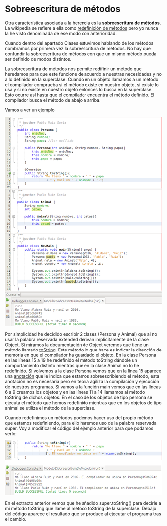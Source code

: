 # Sobreescritura de métodos

Otra característica asociada a la herencia es la **sobreescritura de métodos**. La wikipedia se refiere a ella como [redefinición de métodos](https://es.wikipedia.org/wiki/Herencia_(inform%C3%A1tica)#Redefinici.C3.B3n_de_m.C3.A9todos "Redefinición de métodos") pero yo nunca la he visto denominada de ese modo con anterioridad.

Cuando dentro del apartado Clases estuvimos hablando de los métodos nombramos por primera vez la sobreescritura de métodos. No hay que confundir la sobreescritura de métodos con que un mismo método pueda ser definido de modos distintos.

La sobreescritura de métodos nos permite redifinir un método que heredamos para que este funcione de acuerdo a nuestras necesidades y no a lo definido en la superclase. Cuando en un objeto llamamos a un método el compilador comprueba si el método existe en nuestro objeto, si existe lo usa y si no existe en nuestro objeto entonces lo busca en la superclase. Esto ocurre así hasta que el compilador encuentra el método definido. El compilador busca el método de abajo a arriba.

Vamos a ver un ejemplo


![Ejemplo de código con sobreescritura de métodos](img/Modulo3Herencia-SobreescrituraMetodos.png "Ejemplo de código con sobreescritura de métodos")


Por simplicidad he decidido escribir 2 clases (Persona y Animal) que al no usar la palabra reservada extended derivan implicitamente de la clase Object. Si miramos la documentación de Object veremos que tiene un método llamado [toString](https://docs.oracle.com/javase/8/docs/api/java/lang/Object.html#toString-- "toString"). Este método lo que hace es indicar la dirección de memoria en que el compilador ha guardado el objeto. En la clase Persona en las líneas 15 a 19 he redefinido el método toString dándole un comportamiento distinto mientras que en la clase Animal no lo he redefinido. Si volvemos a la clase Persona vemos que en la línea 15 aparece una [anotación](https://es.wikipedia.org/wiki/Anotaci%C3%B3n_Java "Anotación") que le indica que estamos sobreescribiendo el método, esta anotación no es necesaria pero en teoría agiliza la compilación y ejecución de nuestros programas. Si vamos a la función main vemos que en las líneas 6 a 9 creamos los objetos y en las líneas 11 a 14 llamamos al método toString de dichos objetos. En el caso de los objetos de tipo persona se ejecuta el método que hemos redefinido mientras que en los objetos de tipo animal se utiliza el método de la superclase.

Cuando redefinimos un métodos podemos hacer uso del propio método que estamos redefiniendo, para ello haremos uso de la palabra reservada super. Voy a modificar el código del ejemplo anterior para que podamos verlo:


![Ejemplo de código con herencia y sobreescritura de métodos](img/Modulo3Herencia-SobreescrituraMetodosLlamandoSuper.png "Ejemplo de código con herencia y sobreescritura de métodos")


En el extracto anterior vemos que he añadido super.toString() para decirle a mi método toString que llame al método toString de la superclase. Debajo del código aparece el resultado que se produce al ejecutar el programa tras el cambio.

